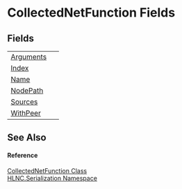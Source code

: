 # CollectedNetFunction Fields




## Fields
<table>
<tr>
<td><a href="F_HLNC_Serialization_CollectedNetFunction_Arguments">Arguments</a></td>
<td> </td></tr>
<tr>
<td><a href="F_HLNC_Serialization_CollectedNetFunction_Index">Index</a></td>
<td> </td></tr>
<tr>
<td><a href="F_HLNC_Serialization_CollectedNetFunction_Name">Name</a></td>
<td> </td></tr>
<tr>
<td><a href="F_HLNC_Serialization_CollectedNetFunction_NodePath">NodePath</a></td>
<td> </td></tr>
<tr>
<td><a href="F_HLNC_Serialization_CollectedNetFunction_Sources">Sources</a></td>
<td> </td></tr>
<tr>
<td><a href="F_HLNC_Serialization_CollectedNetFunction_WithPeer">WithPeer</a></td>
<td> </td></tr>
</table>

## See Also


#### Reference
<a href="T_HLNC_Serialization_CollectedNetFunction">CollectedNetFunction Class</a>  
<a href="N_HLNC_Serialization">HLNC.Serialization Namespace</a>  
